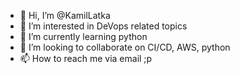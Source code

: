 - 👋 Hi, I’m @KamilLatka
- 👀 I’m interested in DeVops related topics 
- 🌱 I’m currently learning python
- 💞️ I’m looking to collaborate on CI/CD, AWS, python
- 📫 How to reach me via email ;p

<!---
KamilLatka/KamilLatka is a ✨ special ✨ repository because its `README.md` (this file) appears on your GitHub profile.
You can click the Preview link to take a look at your changes.
--->
